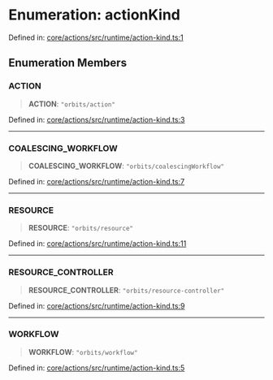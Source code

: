 # Enumeration: actionKind

Defined in: [core/actions/src/runtime/action-kind.ts:1](https://github.com/LaWebcapsule/orbits/blob/bbbd9eebce5770238b908654ee2aa6d801856ff0/core/actions/src/runtime/action-kind.ts#L1)

## Enumeration Members

### ACTION

> **ACTION**: `"orbits/action"`

Defined in: [core/actions/src/runtime/action-kind.ts:3](https://github.com/LaWebcapsule/orbits/blob/bbbd9eebce5770238b908654ee2aa6d801856ff0/core/actions/src/runtime/action-kind.ts#L3)

***

### COALESCING\_WORKFLOW

> **COALESCING\_WORKFLOW**: `"orbits/coalescingWorkflow"`

Defined in: [core/actions/src/runtime/action-kind.ts:7](https://github.com/LaWebcapsule/orbits/blob/bbbd9eebce5770238b908654ee2aa6d801856ff0/core/actions/src/runtime/action-kind.ts#L7)

***

### RESOURCE

> **RESOURCE**: `"orbits/resource"`

Defined in: [core/actions/src/runtime/action-kind.ts:11](https://github.com/LaWebcapsule/orbits/blob/bbbd9eebce5770238b908654ee2aa6d801856ff0/core/actions/src/runtime/action-kind.ts#L11)

***

### RESOURCE\_CONTROLLER

> **RESOURCE\_CONTROLLER**: `"orbits/resource-controller"`

Defined in: [core/actions/src/runtime/action-kind.ts:9](https://github.com/LaWebcapsule/orbits/blob/bbbd9eebce5770238b908654ee2aa6d801856ff0/core/actions/src/runtime/action-kind.ts#L9)

***

### WORKFLOW

> **WORKFLOW**: `"orbits/workflow"`

Defined in: [core/actions/src/runtime/action-kind.ts:5](https://github.com/LaWebcapsule/orbits/blob/bbbd9eebce5770238b908654ee2aa6d801856ff0/core/actions/src/runtime/action-kind.ts#L5)
